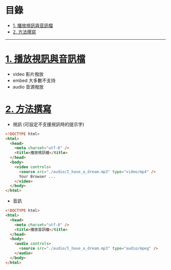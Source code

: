 <h1 id="top">目錄</h1>

- [1. 播放視訊與音訊檔](#s1)
- [2. 方法撰寫](#s2)

---

# <a id="s1" class="md-title" href="#top">1. 播放視訊與音訊檔</a>

- video 影片撥放
- embed 大多數不支持
- audio 音源撥放

# <a id="s2" class="md-title" href="#top">2. 方法撰寫</a>

- 視訊 (可設定不支援視訊時的提示字)

```html
<!DOCTYPE html>
<html>
  <head>
    <meta charset="utf-8" />
    <title>播放視訊檔</title>
  </head>
  <body>
    <video controls>
      <source src="./audio/I_have_a_dream.mp3" type="video/mp4" />
      Your Browser ...
    </video>
  </body>
</html>
```

- 音訊

```html
<!DOCTYPE html>
<html>
  <head>
    <meta charset="utf-8" />
    <title>播放音訊檔</title>
  </head>
  <body>
    <audio controls>
      <source src="./audio/I_have_a_dream.mp3" type="audio/mpeg" />
    </audio>
  </body>
</html>
```
